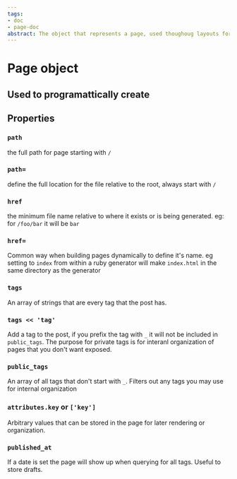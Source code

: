 ```yaml
---
tags:
- doc
- page-doc
abstract: The object that represents a page, used thoughoug layouts for reading data and in ruby pages for generating them.
---
```


# Page object
## Used to programattically create

## Properties

### `path`
the full path for page starting with `/`

### `path=`
define the full location for the file relative to the root, always start with `/`

### `href`
the minimum file name relative to where it exists or is being generated. eg: for `/foo/bar` it will be `bar`

### `href=`
Common way when building pages dynamically to define it's name. eg setting to `index` from within a
ruby generator will make `index.html` in the same directory as the generator

### `tags`
An array of strings that are every tag that the post has.

### `tags << 'tag'`
Add a tag to the post, if you prefix the tag with `_` it will not be included in `public_tags`. The purpose
for private tags is for interanl organization of pages that you don't want exposed.

### `public_tags`
An array of all tags that don't start with `_`. Filters out any tags you may use for internal organization

### `attributes.key` or `['key']`
Arbitrary values that can be stored in the page for later rendering or organization.

### `published_at`
If a date is set the page will show up when querying for all tags. Useful to store drafts.
